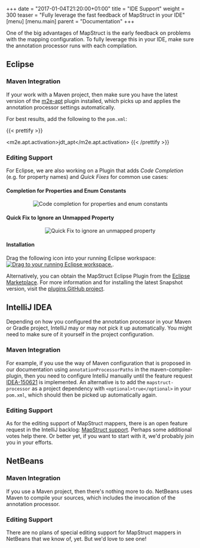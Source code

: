 +++
date = "2017-01-04T21:20:00+01:00"
title = "IDE Support"
weight = 300
teaser = "Fully leverage the fast feedback of MapStruct in your IDE"
[menu]
[menu.main]
parent = "Documentation"
+++

One of the big advantages of MapStruct is the early feedback on problems with the mapping configuration. To fully leverage this in your IDE, make sure the annotation processor runs with each compilation.

## Eclipse

### Maven Integration

If your work with a Maven project, then make sure you have the latest version of the [m2e-apt](https://marketplace.eclipse.org/content/m2e-apt) plugin installed, which picks up and applies the annotation processor settings automatically.

For best results, add the following to the `pom.xml`:

{{< prettify >}}
<properties>
  <!-- automatically run annotation processors within the incremental compilation -->
  <m2e.apt.activation>jdt_apt</m2e.apt.activation>
</properties>
{{< /prettify >}}

### Editing Support

For Eclipse, we are also working on a Plugin that adds *Code Completion* (e.g. for property names) and *Quick Fixes* for common use cases:

#### Completion for Properties and Enum Constants

<div style="text-align:center">
    <img src="/images/eclipse/still-completion-1.png" alt="Code completion for properties and enum constants"/>
</div>

#### Quick Fix to Ignore an Unmapped Property

<div style="text-align:center">
    <img src="/images/eclipse/still-quickfix-1.png" alt="Quick Fix to ignore an unmapped property"/>
</div>

#### Installation

Drag the following icon into your running Eclipse workspace:
<a href="http://marketplace.eclipse.org/marketplace-client-intro?mpc_install=2844337" class="drag" title="Drag to your running Eclipse workspace."><img class="img-responsive" src="https://marketplace.eclipse.org/sites/all/themes/solstice/public/images/marketplace/btn-install.png" alt="Drag to your running Eclipse workspace." /></a>.

Alternatively, you can obtain the MapStruct Eclipse Plugin from the [Eclipse Marketplace](https://marketplace.eclipse.org/content/mapstruct-eclipse-plugin).
For more information and for installing the latest Snapshot version, visit the [plugins GitHub project](https://github.com/mapstruct/mapstruct-eclipse).

## IntelliJ IDEA

Depending on how you configured the annotation processor in your Maven or Gradle project, IntelliJ may or may not pick it up automatically. You might need to make sure of it yourself in the project configuration. 

### Maven Integration

For example, if you use the way of Maven configuration that is proposed in our documentation using `annotationProcessorPaths` in the maven-compiler-plugin, then you need to configure IntelliJ manually until the feature request [IDEA-150621](https://youtrack.jetbrains.com/issue/IDEA-150621) is implemented. An alternative is to add the `mapstruct-processor` as a project dependency with `<optional>true</optional>` in your `pom.xml`, which should then be picked up automatically again. 

### Editing Support

As for the editing support of MapStruct mappers, there is an open feature request in the IntelliJ backlog: [MapStruct support](https://youtrack.jetbrains.com/issue/IDEABKL-7174). Perhaps some additional votes help there. Or better yet, if you want to start with it, we'd probably join you in your efforts.

## NetBeans

### Maven Integration

If you use a Maven project, then there's nothing more to do. NetBeans uses Maven to compile your sources, which includes the invocation of the annotation processor.

### Editing Support

There are no plans of special editing support for MapStruct mappers in NetBeans that we know of, yet. But we'd love to see one!